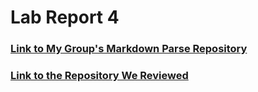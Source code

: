 # Lab Report 4

### [Link to My Group's Markdown Parse Repository](https://github.com/canitry/markdown-parser.git)
### [Link to the Repository We Reviewed](https://github.com/ryankosta/good-markdown-parser)

